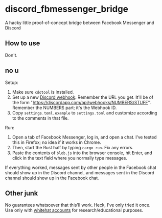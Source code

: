 # discord_fbmessenger_bridge
A hacky little proof-of-concept bridge between Facebook Messenger and Discord

## How to use
Don't.

## no u
Setup:
1. Make sure `xdotool` is installed.
2. Set up a new [Discord webhook](https://support.discordapp.com/hc/en-us/articles/228383668-Intro-to-Webhooks). Remember the URL you get. It'll be of the form "https://discordapp.com/api/webhooks/NUMBERS/STUFF". Remember the NUMBERS part; it's the Webhook ID.
3. Copy `settings.toml.example` to `settings.toml` and customize according to the comments in that file.

Run:
1. Open a tab of Facebook Messenger, log in, and open a chat. I've tested this in Firefox; no idea if it works in Chrome.
2. Then, start the Rust half by typing `cargo run`. Fix any errors.
3. Paste the contents of `blob.js` into the browser console, hit Enter, and click in the text field where you normally type messages.

If everything worked, messages sent by other people in the Facebook chat should show up in the Discord channel, and messages sent in the Discord channel should show up in the Facebook chat.

## Other junk
No guarantees whatsoever that this'll work. Heck, I've only tried it once. Use only with [whitehat accounts](https://www.facebook.com/whitehat/accounts/) for research/educational purposes.
